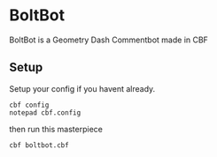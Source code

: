 # BoltBot
BoltBot is a Geometry Dash Commentbot made in CBF
## Setup
Setup your config if you havent already.
```
cbf config
notepad cbf.config
```
then run this masterpiece
```
cbf boltbot.cbf
```
